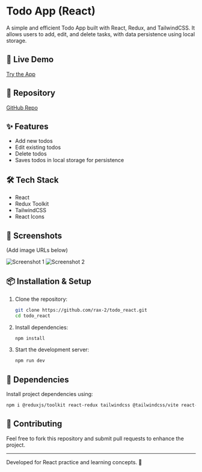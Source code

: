 # Todo App (React)

A simple and efficient Todo App built with React, Redux, and TailwindCSS. It allows users to add, edit, and delete tasks, with data persistence using local storage.

## 🚀 Live Demo
[Try the App](https://todo-app-rosy-six-40.vercel.app/)

## 📂 Repository
[GitHub Repo](https://github.com/rax-2/todo_react)

## ✨ Features
- Add new todos
- Edit existing todos
- Delete todos
- Saves todos in local storage for persistence

## 🛠 Tech Stack
- React
- Redux Toolkit
- TailwindCSS
- React Icons

## 📸 Screenshots
(Add image URLs below)

![Screenshot 1]([IMAGE_URL_HERE](https://github.com/rax-2/todo_react/blob/main/todo-app-rosy-six-40.vercel.app_(Samsung%20Galaxy%20S20%20Ultra)%20(1).png))
![Screenshot 2]([IMAGE_URL_HERE](https://github.com/rax-2/todo_react/blob/main/todo-app-rosy-six-40.vercel.app_(Samsung%20Galaxy%20S20%20Ultra)%20(2).png))

## 📦 Installation & Setup

1. Clone the repository:
   ```sh
   git clone https://github.com/rax-2/todo_react.git
   cd todo_react
   ```
2. Install dependencies:
   ```sh
   npm install
   ```
3. Start the development server:
   ```sh
   npm run dev
   ```

## 📜 Dependencies
Install project dependencies using:
```sh
npm i @reduxjs/toolkit react-redux tailwindcss @tailwindcss/vite react-icons --save
```

## 🤝 Contributing
Feel free to fork this repository and submit pull requests to enhance the project.

---
Developed for React practice and learning concepts. 🚀

